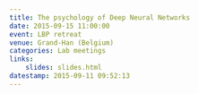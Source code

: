 ```yaml
---
title: The psychology of Deep Neural Networks
date: 2015-09-15 11:00:00
event: LBP retreat
venue: Grand-Han (Belgium)
categories: Lab meetings
links:
    slides: slides.html
datestamp: 2015-09-11 09:52:13
---
```

